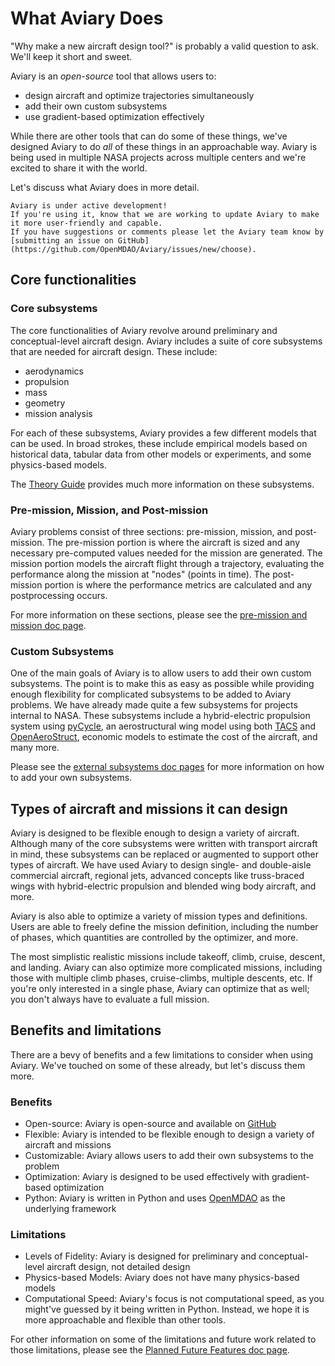 # What Aviary Does

"Why make a new aircraft design tool?" is probably a valid question to ask.
We'll keep it short and sweet.

Aviary is an *open-source* tool that allows users to:

- design aircraft and optimize trajectories simultaneously
- add their own custom subsystems
- use gradient-based optimization effectively

While there are other tools that can do some of these things, we've designed Aviary to do *all* of these things in an approachable way.
Aviary is being used in multiple NASA projects across multiple centers and we're excited to share it with the world.

Let's discuss what Aviary does in more detail.

```{warning}
Aviary is under active development!
If you're using it, know that we are working to update Aviary to make it more user-friendly and capable.
If you have suggestions or comments please let the Aviary team know by [submitting an issue on GitHub](https://github.com/OpenMDAO/Aviary/issues/new/choose).
```

## Core functionalities

### Core subsystems

The core functionalities of Aviary revolve around preliminary and conceptual-level aircraft design.
Aviary includes a suite of core subsystems that are needed for aircraft design.
These include:

- aerodynamics
- propulsion
- mass
- geometry
- mission analysis

For each of these subsystems, Aviary provides a few different models that can be used.
In broad strokes, these include empirical models based on historical data, tabular data from other models or experiments, and some physics-based models.

The [Theory Guide](../theory_guide/intro) provides much more information on these subsystems.

### Pre-mission, Mission, and Post-mission

Aviary problems consist of three sections: pre-mission, mission, and post-mission.
The pre-mission portion is where the aircraft is sized and any necessary pre-computed values needed for the mission are generated.
The mission portion models the aircraft flight through a trajectory, evaluating the performance along the mission at "nodes" (points in time).
The post-mission portion is where the performance metrics are calculated and any postprocessing occurs.

For more information on these sections, please see the [pre-mission and mission doc page](../user_guide/pre_mission_and_mission).

### Custom Subsystems

One of the main goals of Aviary is to allow users to add their own custom subsystems.
The point is to make this as easy as possible while providing enough flexibility for complicated subsystems to be added to Aviary problems.
We have already made quite a few subsystems for projects internal to NASA.
These subsystems include a hybrid-electric propulsion system using [pyCycle](https://github.com/OpenMDAO/pyCycle), an aerostructural wing model using both [TACS](https://github.com/smdogroup/tacs) and [OpenAeroStruct](https://github.com/mdolab/OpenAeroStruct/), economic models to estimate the cost of the aircraft, and many more.

Please see the [external subsystems doc pages](../user_guide/subsystems) for more information on how to add your own subsystems.

## Types of aircraft and missions it can design

Aviary is designed to be flexible enough to design a variety of aircraft.
Although many of the core subsystems were written with transport aircraft in mind, these subsystems can be replaced or augmented to support other types of aircraft.
We have used Aviary to design single- and double-aisle commercial aircraft, regional jets, advanced concepts like truss-braced wings with hybrid-electric propulsion and blended wing body aircraft, and more.

Aviary is also able to optimize a variety of mission types and definitions.
Users are able to freely define the mission definition, including the number of phases, which quantities are controlled by the optimizer, and more.

The most simplistic realistic missions include takeoff, climb, cruise, descent, and landing.
Aviary can also optimize more complicated missions, including those with multiple climb phases, cruise-climbs, multiple descents, etc.
If you're only interested in a single phase, Aviary can optimize that as well; you don't always have to evaluate a full mission.

## Benefits and limitations

There are a bevy of benefits and a few limitations to consider when using Aviary.
We've touched on some of these already, but let's discuss them more.

### Benefits

- Open-source: Aviary is open-source and available on [GitHub](https://github.com/OpenMDAO/Aviary)
- Flexible: Aviary is intended to be flexible enough to design a variety of aircraft and missions
- Customizable: Aviary allows users to add their own subsystems to the problem
- Optimization: Aviary is designed to be used effectively with gradient-based optimization
- Python: Aviary is written in Python and uses [OpenMDAO](https://openmdao.org/) as the underlying framework

### Limitations

- Levels of Fidelity: Aviary is designed for preliminary and conceptual-level aircraft design, not detailed design
- Physics-based Models: Aviary does not have many physics-based models
- Computational Speed: Aviary's focus is not computational speed, as you might've guessed by it being written in Python. Instead, we hope it is more approachable and flexible than other tools.

For other information on some of the limitations and future work related to those limitations, please see the [Planned Future Features doc page](../misc_resources/planned_future_features).
